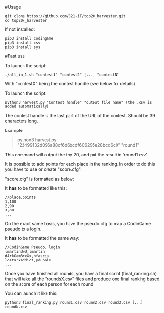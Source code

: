 #Usage

	git clone https://github.com/321-iT/top20_harvester.git  
	cd top20\_harvester

If not installed:

	pip3 install codingame
	pip3 install csv
	pip3 install sys

#Fast use

To launch the script:

	./all_in_1.sh "contest1" "contest2" [...] "contestN"

With "contestX" being the contest handle (see below for details)


To launch the script:

	python3 harvest.py "Contest handle" "output file name" (the .csv is added automatically)

The contest handle is the last part of the URL of the contest. Should be 39 characters long.

Example:

>python3 harvest.py "22499132d096a88cf6d6bcdf606295e28bcd6c0" "round1"

This command will output the top 20, and put the result in 'round1.csv'


It is possible to add points for each place in the ranking.
In order to do this you have to use or create "score.cfg".

"score.cfg" is formatted as below:

It <strong>has</strong> to be formatted like this:

	//place,points
	1,100
	2,90
	3,80
	...

On the exact same basis, you have the pseudo.cfg to map a CodinGame pseudo to a login.

It <strong>has</strong> to be formatted the same way:

	//CodinGame Pseudo, login
	lmartinUwU,lmartin
	dArkGam3rxXx,nfascia
	lostarkaddict,pdubois
	...

Once you have finished all rounds, you have a final script   (final_ranking.sh) that will take all the "roundsX.csv" files and produce one final ranking based on the score of each person for each round.

You can launch it like this:

	python3 final_ranking.py round1.csv round2.csv round3.csv [...] roundN.csv
